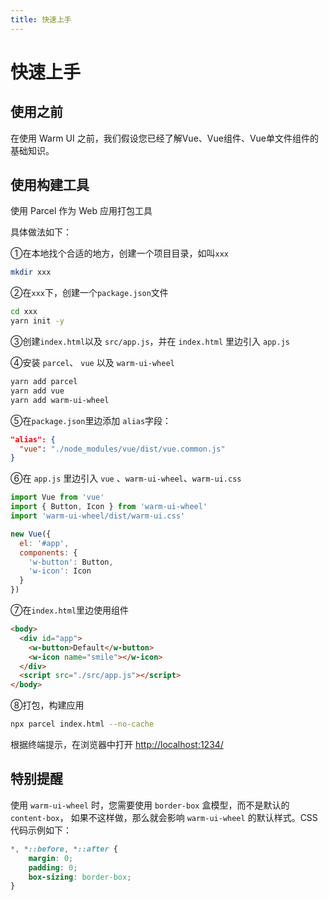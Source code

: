 ```yaml
---
title: 快速上手
---
```

# 快速上手

## 使用之前

在使用 Warm UI 之前，我们假设您已经了解Vue、Vue组件、Vue单文件组件的基础知识。

## 使用构建工具

使用 Parcel 作为 Web 应用打包工具

具体做法如下：

①在本地找个合适的地方，创建一个项目目录，如叫`xxx`

```bash
mkdir xxx
```

②在`xxx`下，创建一个`package.json`文件

```bash
cd xxx
yarn init -y
```

③创建`index.html`以及 `src/app.js`，并在 `index.html` 里边引入 `app.js`

④安装 `parcel`、 `vue` 以及 `warm-ui-wheel`

```bash
yarn add parcel
yarn add vue
yarn add warm-ui-wheel
```

⑤在`package.json`里边添加 `alias`字段：

```json
"alias": {
  "vue": "./node_modules/vue/dist/vue.common.js"
}
```

⑥在 `app.js` 里边引入 `vue` 、`warm-ui-wheel`、`warm-ui.css`

``` js
import Vue from 'vue'
import { Button, Icon } from 'warm-ui-wheel'
import 'warm-ui-wheel/dist/warm-ui.css'

new Vue({
  el: '#app',
  components: {
    'w-button': Button,
    'w-icon': Icon
  }
})
```

⑦在`index.html`里边使用组件

```html
<body>
  <div id="app">
    <w-button>Default</w-button>
    <w-icon name="smile"></w-icon>
  </div>
  <script src="./src/app.js"></script>
</body>
```

⑧打包，构建应用

```bash
npx parcel index.html --no-cache
```

根据终端提示，在浏览器中打开 <http://localhost:1234/>

## 特别提醒

使用  `warm-ui-wheel` 时，您需要使用 `border-box` 盒模型，而不是默认的 `content-box`， 如果不这样做，那么就会影响 `warm-ui-wheel` 的默认样式。CSS代码示例如下：

```css
*, *::before, *::after {
    margin: 0;
    padding: 0;
    box-sizing: border-box;
}
```

